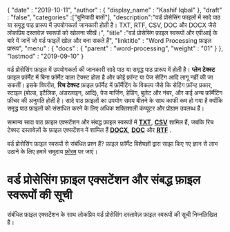 {
  "date" : "2019-10-11",
  "author" : {
    "display_name" : "Kashif Iqbal"
},
  "draft" : "false",
  "categories" :["बुनियादी बातों"],
  "description":"वर्ड प्रोसेसिंग फाइलों में सादे पाठ या समृद्ध पाठ प्रारूप में उपयोगकर्ता जानकारी होती है। TXT, RTF, CSV, DOC और DOCX जैसे लोकप्रिय दस्तावेज़ स्वरूपों को खोलना सीखें।",
  "title" :"वर्ड प्रोसेसिंग फ़ाइल स्वरूपों और एपीआई के बारे में जानें जो वर्ड फाइलें खोल और बना सकते हैं",
  "linktitle" : "Word Processing फ़ाइल प्रारूप",
  "menu" : {
    "docs" : {
      "parent" : "word-processing",
      "weight" : "01"
}
},
  "lastmod" : "2019-09-10"
}


वर्ड प्रोसेसिंग फ़ाइल में उपयोगकर्ता की जानकारी सादे पाठ या समृद्ध पाठ प्रारूप में होती है। **प्लेन टेक्स्ट** फ़ाइल फ़ॉर्मैट में बिना फ़ॉर्मैट वाला टेक्स्ट होता है और कोई फ़ॉन्ट या पेज सेटिंग आदि लागू नहीं की जा सकतीं। इसके विपरीत, **रिच टेक्स्ट** फ़ाइल फ़ॉर्मैट में फ़ॉर्मैटिंग के विकल्प जैसे कि सेटिंग फ़ॉन्ट प्रकार, स्टाइल (बोल्ड, इटैलिक, अंडरलाइन, आदि), पेज मार्जिन, हेडिंग, बुलेट और नंबर, और कई अन्य फ़ॉर्मैटिंग फ़ीचर की अनुमति होती है। सादे पाठ फ़ाइलों का उपयोग समय बीतने के साथ काफी कम हो गया है क्योंकि समृद्ध पाठ फ़ाइलों को संसाधित करने के लिए अधिक शक्तिशाली कंप्यूटर और प्रोग्राम उपलब्ध हैं।

सामान्य सादा पाठ फ़ाइल एक्सटेंशन और संबद्ध फ़ाइल स्वरूपों में **[TXT](/hi/word-processing/txt/)**, **[CSV](/hi/spreadsheet/csv/)** शामिल हैं, जबकि रिच टेक्स्ट दस्तावेज़ों के फ़ाइल एक्सटेंशन में शामिल हैं **[DOCX](/hi/word-processing/docx/)**, **[DOC](/hi/word-processing/doc/)** और **[RTF](/hi/word-processing/rtf/)** .

वर्ड प्रोसेसिंग फ़ाइल स्वरूपों से संबंधित प्रश्न हैं? फ़ाइल फ़ॉर्मैट विशेषज्ञों द्वारा साझा किए गए ज्ञान से लाभ उठाने के लिए हमारे समुदाय [फ़ोरम](https://forum.fileformat.com/c/word-processing/5) पर जाएं।

# वर्ड प्रोसेसिंग फ़ाइल एक्सटेंशन और संबद्ध फ़ाइल स्वरूपों की सूची

संबंधित फ़ाइल एक्सटेंशन के साथ लोकप्रिय वर्ड प्रोसेसिंग दस्तावेज़ फ़ाइल स्वरूपों की सूची निम्नलिखित है।

